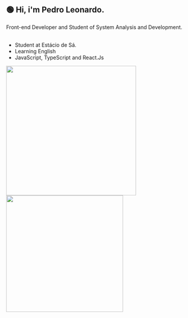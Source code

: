 <h2> 🟢 Hi, i'm Pedro Leonardo.</h2>
Front-end Developer and Student of System Analysis and Development.<br></br>
 

 <ul>
 <li>Student at Estácio de Sá.</li>
 <li>Learning English</li>
 <li>JavaScript, TypeScript and React.Js</li>
</ul>


<div>
<img src="https://github-readme-stats.vercel.app/api?username=pedrosrc&theme=chartreuse-dark&show_icons=true"  width="350">
<img src="https://github-readme-stats.vercel.app/api/top-langs/?username=pedrosrc&layout=compact&theme=chartreuse-dark" width="315">
</div>











